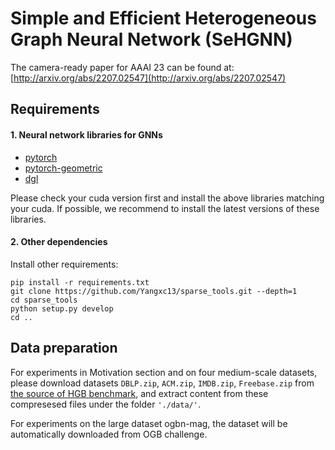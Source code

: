 # Simple and Efficient Heterogeneous Graph Neural Network (SeHGNN)

The camera-ready paper for AAAI 23 can be found at: [http://arxiv.org/abs/2207.02547](http://arxiv.org/abs/2207.02547)

## Requirements

#### 1. Neural network libraries for GNNs

* [pytorch](https://pytorch.org/get-started/locally/)
* [pytorch-geometric](https://pytorch-geometric.readthedocs.io/en/latest/notes/installation.html)
* [dgl](https://www.dgl.ai/pages/start.html)

Please check your cuda version first and install the above libraries matching your cuda. If possible, we recommend to install the latest versions of these libraries.

#### 2. Other dependencies

Install other requirements:

```setup
pip install -r requirements.txt
git clone https://github.com/Yangxc13/sparse_tools.git --depth=1
cd sparse_tools
python setup.py develop
cd ..
```

## Data preparation

For experiments in Motivation section and on four medium-scale datasets, please download datasets `DBLP.zip`, `ACM.zip`, `IMDB.zip`, `Freebase.zip` from [the source of HGB benchmark](https://cloud.tsinghua.edu.cn/d/fc10cb35d19047a88cb1/?p=NC), and extract content from these compresesed files under the folder `'./data/'`.

For experiments on the large dataset ogbn-mag, the dataset will be automatically downloaded from OGB challenge.
